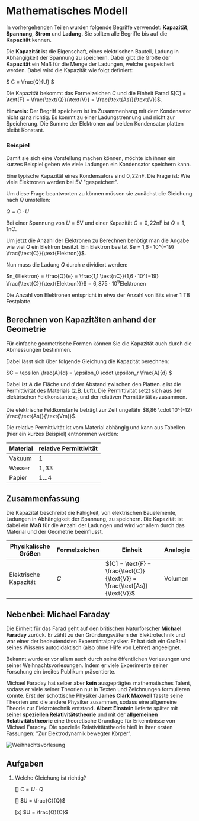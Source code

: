 # Mathematisches Modell

In vorhergehenden Teilen wurden folgende Begriffe verwendet: **Kapazität**, **Spannung**, **Strom** und **Ladung**. Sie sollten alle Begriffe bis auf die **Kapazität** kennen. 

Die **Kapazität** ist die Eigenschaft, eines elektrischen Bauteil, Ladung in Abhängigkeit der Spannung zu speichern. Dabei gibt die Größe der **Kapazität** ein Maß für die Menge der Ladungen, welche gespeichert werden. Dabei wird die Kapazität wie folgt definiert:

$ C = \frac{Q}{U} $

Die Kapazität bekommt das Formelzeichen $C$ und die Einheit Farad $[C] = \text{F} =  \frac{\text{Q}}{\text{V}} =  \frac{\text{As}}{\text{V}}$.  

**Hinweis:** Der Begriff speichern ist im Zusammenhang mit dem Kondensator nicht ganz richtig. Es kommt zu einer Ladungstrennung und nicht zur Speicherung. Die Summe der Elektronen auf beiden Kondensator platten bleibt Konstant. 

### Beispiel

Damit sie sich eine Vorstellung machen können, möchte ich ihnen ein kurzes Beispiel geben wie viele Ladungen ein Kondensator speichern kann.

Eine typische Kapazität eines Kondensators sind $0,22 \text{nF}$. Die Frage ist: Wie viele Elektronen werden bei $5 \text{V}$ "gespeichert".

Um diese Frage beantworten zu können müssen sie zunächst die Gleichung nach $Q$ umstellen:

$Q = C \cdot U$

Bei einer Spannung von $U=5\text{V}$ und einer Kapazität $C=0,22 \text{nF}$ ist $Q= 1,1 \text{nC}$.

Um jetzt die Anzahl der Elektronen zu Berechnen benötigt man die Angabe wie viel $Q$ ein Elektron besitzt. Ein Elektron besitzt $e = 1,6 · 10^{−19} \frac{\text{C}}{\text{Elektron}}$.

Nun muss die Ladung $Q$ durch $e$ dividiert werden:

$n_{Elektron} = \frac{Q}{e} = \frac{1,1 \text{nC}}{1,6 · 10^{−19} \frac{\text{C}}{\text{Elektron}}}$ = $6,875 \cdot 10^{9} \text{Elektronen}$ 

Die Anzahl von Elektronen entspricht in etwa der Anzahl von Bits einer 1 TB Festplatte.

## Berechnen von Kapazitäten anhand der Geometrie

Für einfache geometrische Formen können Sie die Kapazität auch durch die Abmessungen bestimmen.

Dabei lässt sich über folgende Gleichung die Kapazität berechnen:

$C = \epsilon \frac{A}{d} = \epsilon_0 \cdot \epsilon_r \frac{A}{d} $

Dabei ist $A$ die Fläche und $d$ der Abstand zwischen den Platten. $\epsilon$ ist die Permittivität des Materials (z.B. Luft). Die Permittivität setzt sich aus der elektrischen Feldkonstante $\epsilon_0$ und der relativen Permittivität $\epsilon_r$  zusammen. 

Die elektrische Feldkonstante beträgt zur Zeit ungefähr $8,86 \cdot 10^{-12} \frac{\text{As}}{\text{Vm}}$.

Die relative Permittivität ist vom Material abhängig und kann aus Tabellen (hier ein kurzes Beispiel) entnommen werden:

| Material | relative Permittivität |
| -------- | ---------------------- |
| Vakuum   | $1$                    |
| Wasser   | $1,33$                 |
| Papier   | $1 \dots 4$            |

## Zusammenfassung

Die Kapazität beschreibt die Fähigkeit, von elektrischen Bauelemente, Ladungen in Abhängigkeit der Spannung, zu speichern. Die Kapazität ist dabei ein **Maß** für die Anzahl der Ladungen und wird vor allem durch das Material und der Geometrie beeinflusst.

| Physikalische Größen  | Formelzeichen | Einheit                                                      | Analogie |
| --------------------- | ------------- | ------------------------------------------------------------ | -------- |
| Elektrische Kapazität | $C$           | $[C] = \text{F} = \frac{\text{C}}{\text{V}} = \frac{\text{As}}{\text{V}}$ | Volumen  |

## Nebenbei: Michael Faraday

Die Einheit für das Farad geht auf den britischen Naturforscher **Michael Faraday** zurück. Er zählt zu den Gründungsvätern der Elektrotechnik und war einer der bedeutendsten Expermintalphysiker. Er hat sich ein Großteil seines Wissens autodidaktisch (also ohne Hilfe von Lehrer) angeeignet. 

Bekannt wurde er vor allem auch durch seine öffentlichen Vorlesungen und seiner Weihnachtsvorlesungen. Indem er viele Experimente seiner Forschung ein breites Publikum präsentierte.

Michael Faraday hat selber aber **kein** ausgeprägtes mathematisches Talent, sodass er viele seiner Theorien nur in Texten und Zeichnungen formulieren konnte. Erst der schottische Physiker **James Clark Maxwell** fasste seine Theorien und die andere Physiker zusammen, sodass eine allgemeine Theorie zur Elektrotechnik  entstand. **Albert Einstein** lieferte später mit seiner **speziellen Relativitätstheorie** und mit der **allgemeinen Relativitätstheorie** eine theoretische Grundlage für Erkenntnisse von Michael Faraday. Die spezielle Relativitätstheorie hieß in ihrer ersten Fassungen: "Zur Elektrodynamik bewegter Körper".

![Weihnachtsvorlesung](https://upload.wikimedia.org/wikipedia/commons/b/b3/Faraday_Michael_Christmas_lecture.jpg)

## Aufgaben

1. Welche Gleichung ist richtig?

   [] $C = U \cdot Q$

   [] $U = \frac{C}{Q}$ 

   [x] $U = \frac{Q}{C}$ 